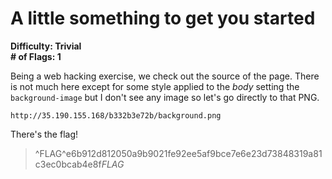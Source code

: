 # A little something to get you started

**Difficulty: Trivial**  
**\# of Flags: 1**

Being a web hacking exercise, we check out the source of the page. There is 
not much here except for some style applied to the *body* setting the 
`background-image` but I don't see any image so let's go directly to that PNG.

`http://35.190.155.168/b332b3e72b/background.png`

There's the flag!
> ^FLAG^e6b912d812050a9b9021fe92ee5af9bce7e6e23d73848319a81c3ec0bcab4e8f$FLAG$


